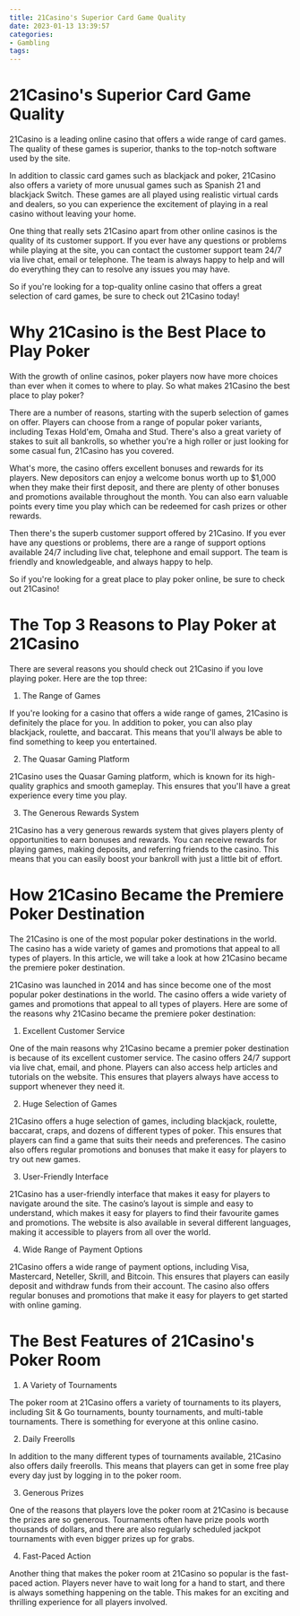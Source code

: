 ```yaml
---
title: 21Casino's Superior Card Game Quality
date: 2023-01-13 13:39:57
categories:
- Gambling
tags:
---
```



#  21Casino's Superior Card Game Quality

21Casino is a leading online casino that offers a wide range of card games. The quality of these games is superior, thanks to the top-notch software used by the site.

In addition to classic card games such as blackjack and poker, 21Casino also offers a variety of more unusual games such as Spanish 21 and blackjack Switch. These games are all played using realistic virtual cards and dealers, so you can experience the excitement of playing in a real casino without leaving your home.

One thing that really sets 21Casino apart from other online casinos is the quality of its customer support. If you ever have any questions or problems while playing at the site, you can contact the customer support team 24/7 via live chat, email or telephone. The team is always happy to help and will do everything they can to resolve any issues you may have.

So if you're looking for a top-quality online casino that offers a great selection of card games, be sure to check out 21Casino today!

#  Why 21Casino is the Best Place to Play Poker

With the growth of online casinos, poker players now have more choices than ever when it comes to where to play. So what makes 21Casino the best place to play poker?

There are a number of reasons, starting with the superb selection of games on offer. Players can choose from a range of popular poker variants, including Texas Hold'em, Omaha and Stud. There's also a great variety of stakes to suit all bankrolls, so whether you're a high roller or just looking for some casual fun, 21Casino has you covered.

What's more, the casino offers excellent bonuses and rewards for its players. New depositors can enjoy a welcome bonus worth up to $1,000 when they make their first deposit, and there are plenty of other bonuses and promotions available throughout the month. You can also earn valuable points every time you play which can be redeemed for cash prizes or other rewards.

Then there's the superb customer support offered by 21Casino. If you ever have any questions or problems, there are a range of support options available 24/7 including live chat, telephone and email support. The team is friendly and knowledgeable, and always happy to help.

So if you're looking for a great place to play poker online, be sure to check out 21Casino!

#  The Top 3 Reasons to Play Poker at 21Casino

There are several reasons you should check out 21Casino if you love playing poker. Here are the top three:

1. The Range of Games

If you're looking for a casino that offers a wide range of games, 21Casino is definitely the place for you. In addition to poker, you can also play blackjack, roulette, and baccarat. This means that you'll always be able to find something to keep you entertained.

2. The Quasar Gaming Platform

21Casino uses the Quasar Gaming platform, which is known for its high-quality graphics and smooth gameplay. This ensures that you'll have a great experience every time you play.

3. The Generous Rewards System

21Casino has a very generous rewards system that gives players plenty of opportunities to earn bonuses and rewards. You can receive rewards for playing games, making deposits, and referring friends to the casino. This means that you can easily boost your bankroll with just a little bit of effort.

#  How 21Casino Became the Premiere Poker Destination

The 21Casino is one of the most popular poker destinations in the world. The casino has a wide variety of games and promotions that appeal to all types of players. In this article, we will take a look at how 21Casino became the premiere poker destination.

21Casino was launched in 2014 and has since become one of the most popular poker destinations in the world. The casino offers a wide variety of games and promotions that appeal to all types of players. Here are some of the reasons why 21Casino became the premiere poker destination:

1) Excellent Customer Service

One of the main reasons why 21Casino became a premier poker destination is because of its excellent customer service. The casino offers 24/7 support via live chat, email, and phone. Players can also access help articles and tutorials on the website. This ensures that players always have access to support whenever they need it.

2) Huge Selection of Games

21Casino offers a huge selection of games, including blackjack, roulette, baccarat, craps, and dozens of different types of poker. This ensures that players can find a game that suits their needs and preferences. The casino also offers regular promotions and bonuses that make it easy for players to try out new games.

3) User-Friendly Interface

21Casino has a user-friendly interface that makes it easy for players to navigate around the site. The casino’s layout is simple and easy to understand, which makes it easy for players to find their favourite games and promotions. The website is also available in several different languages, making it accessible to players from all over the world.

4) Wide Range of Payment Options

21Casino offers a wide range of payment options, including Visa, Mastercard, Neteller, Skrill, and Bitcoin. This ensures that players can easily deposit and withdraw funds from their account. The casino also offers regular bonuses and promotions that make it easy for players to get started with online gaming.

#  The Best Features of 21Casino's Poker Room

1. A Variety of Tournaments

The poker room at 21Casino offers a variety of tournaments to its players, including Sit & Go tournaments, bounty tournaments, and multi-table tournaments. There is something for everyone at this online casino.

2. Daily Freerolls

In addition to the many different types of tournaments available, 21Casino also offers daily freerolls. This means that players can get in some free play every day just by logging in to the poker room.

3. Generous Prizes

One of the reasons that players love the poker room at 21Casino is because the prizes are so generous. Tournaments often have prize pools worth thousands of dollars, and there are also regularly scheduled jackpot tournaments with even bigger prizes up for grabs.

4. Fast-Paced Action

Another thing that makes the poker room at 21Casino so popular is the fast-paced action. Players never have to wait long for a hand to start, and there is always something happening on the table. This makes for an exciting and thrilling experience for all players involved.